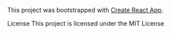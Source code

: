 This project was bootstrapped with [Create React App](https://github.com/facebook/create-react-app).

License
This project is licensed under the MIT License
